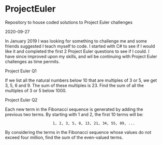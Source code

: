 # ProjectEuler
Repository to house coded solutions to Project Euler challenges

2020-09-27

In January 2019 I was looking for something to challenge me and some friends suggested I teach myself to code.
I started with C# to see if I would like it and completed the first 2 Project Euler questions to see if I could.
I have since improved upon my skills, and wil be continuing with Project Euler challenges as time permits.

Project Euler Q1

If we list all the natural numbers below 10 that are multiples of 3 or 5, we get 3, 5, 6 and 9. The sum of these multiples is 23.
Find the sum of all the multiples of 3 or 5 below 1000.

Project Euler Q2

Each new term in the Fibonacci sequence is generated by adding the previous two terms. By starting with 1 and 2, the first 10 terms will be:

                          1, 2, 3, 5, 8, 13, 21, 34, 55, 89, ...
                          
By considering the terms in the Fibonacci sequence whose values do not exceed four million, find the sum of the even-valued terms.
